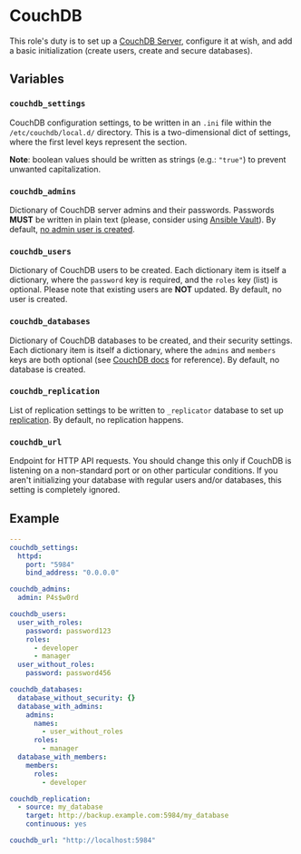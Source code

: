 CouchDB
=======

This role's duty is to set up a [CouchDB Server](http://couchdb.apache.org/), configure it at wish, and add a basic initialization (create users, create and secure databases).

Variables
---------

### `couchdb_settings`
CouchDB configuration settings, to be written in an `.ini` file within the `/etc/couchdb/local.d/` directory. This is a two-dimensional dict of settings, where the first level keys represent the section.

**Note**: boolean values should be written as strings (e.g.: `"true"`) to prevent unwanted capitalization.

### `couchdb_admins`
Dictionary of CouchDB server admins and their passwords. Passwords **MUST** be written in plain text (please, consider using [Ansible Vault](http://docs.ansible.com/ansible/playbooks_vault.html)). By default, [no admin user is created](http://docs.couchdb.org/en/1.6.1/intro/security.html#the-admin-party).

### `couchdb_users`
Dictionary of CouchDB users to be created. Each dictionary item is itself a dictionary, where the `password` key is required, and the `roles` key (list) is optional. Please note that existing users are **NOT** updated. By default, no user is created.

### `couchdb_databases`
Dictionary of CouchDB databases to be created, and their security settings. Each dictionary item is itself a dictionary, where the `admins` and `members` keys are both optional (see [CouchDB docs](http://docs.couchdb.org/en/1.6.1/api/database/security.html) for reference). By default, no database is created.

### `couchdb_replication`
List of replication settings to be written to `_replicator` database to set up [replication](http://docs.couchdb.org/en/1.6.1/api/server/common.html#replicate). By default, no replication happens.

### `couchdb_url`
Endpoint for HTTP API requests. You should change this only if CouchDB is listening on a non-standard port or on other particular conditions. If you aren't initializing your database with regular users and/or databases, this setting is completely ignored.

Example
-------

```yaml
---
couchdb_settings:
  httpd:
    port: "5984"
    bind_address: "0.0.0.0"

couchdb_admins:
  admin: P4s$w0rd

couchdb_users:
  user_with_roles:
    password: password123
    roles:
      - developer
      - manager
  user_without_roles:
    password: password456

couchdb_databases:
  database_without_security: {}
  database_with_admins:
    admins:
      names:
        - user_without_roles
      roles:
        - manager
  database_with_members:
    members:
      roles:
        - developer

couchdb_replication:
  - source: my_database
    target: http://backup.example.com:5984/my_database
    continuous: yes

couchdb_url: "http://localhost:5984"
```
